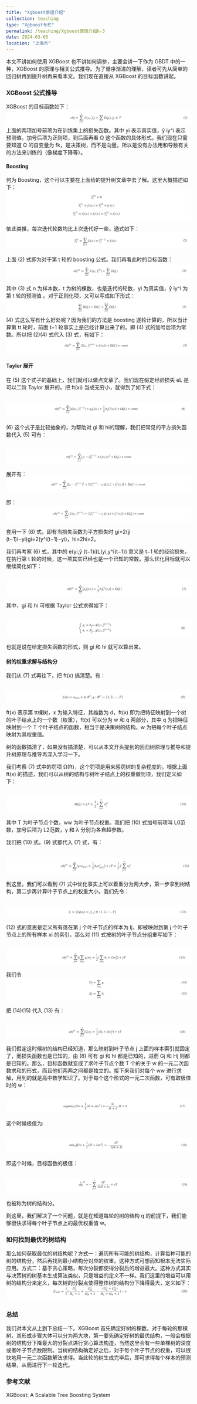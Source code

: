 ```yaml
---
title: "Xgboost原理介绍"
collection: teaching
type: "Xgboost专栏"
permalink: /teaching/Xgboost原理介绍k-3
date: 2024-03-05
location: "上海市"
---
```


本文不讲如何使用 XGBoost 也不讲如何调参，主要会讲一下作为 GBDT 中的一种，XGBoost 的原理与相关公式推导。为了循序渐进的理解，读者可先从简单的回归树再到提升树再来看本文。我们现在直接从 XGBoost 的目标函数讲起。

### XGBoost 公式推导

XGBoost 的目标函数如下：
<br/><img src="/images/xgb_d1.png">
上面的两项加号前项为在训练集上的损失函数。其中 yi 表示真实值，ŷ iy^i 表示预测值。加号后项为正则项，到后面再看 Ω 这个函数的具体形式。我们现在只需要知道 Ω 的自变量为 fk，是决策树，而不是向量，所以是没有办法用和导数有关的方法来训练的（像梯度下降等）。

#### Boosting
何为 Boosting，这个可以主要在上面给的提升树文章中去了解。这里大概描述如下：
<br/><img src="/images/xgb_d2.png">

依此类推，每次迭代轮数均比上次迭代好一些，通式如下：
<br/><img src="/images/xgb_d3.png">

上面 (2) 式即为对于第 t 轮的 boosting 公式。我们再看此时的目标函数：
<br/><img src="/images/xgb_d4.png">

其中 (3) 式 n 为样本数，t 为树的棵数，也是迭代的轮数，yi 为真实值，ŷ iy^i 为第 t 轮的预测值 。对于正则化项，又可以写成如下形式：
<br/><img src="/images/xgb_d5.png">
(4) 式这么写有什么好处呢？因为我们的方法是 boosting 逐轮计算的，所以当计算第 tt 轮时，前面 t−1 轮事实上是已经计算出来了的。即 (4) 式的加号后项为常数。所以把 (2)(4) 式代入 (3) 式，有如下：
<br/><img src="/images/xgb_d6.png">

#### Taylor 展开

在 (5) 这个式子的基础上，我们就可以做点文章了。我们现在假定经验损失 L 是可以二阶 Taylor 展开的。把 ft(xi) 当成无穷小，就得到了如下式：

<br/><img src="/images/xgb_d7.png">

(6) 这个式子是比较抽象的，为帮助对 gi 和 hi的理解，我们把常见的平方损失函数代入 (5) 可有：

<br/><img src="/images/xgb_d8.png">

展开有：
<br/><img src="/images/xgb_d9.png">


即：
<br/><img src="/images/xgb_d10.png">

套用一下 (6) 式，即有当损失函数为平方损失时 gi=2(ŷ (t−1)i−yi)gi=2(y^i(t−1)−yi)，hi=2hi=2。

我们再考察 (6) 式，其中的 (yi,ŷ (t−1)i)L(yi,y^i(t−1)) 意义是 t−1 轮的经验损失，在执行第 t 轮的时候，这一项其实已经也是一个已知的常数。那么优化目标就可以继续简化如下：

<br/><img src="/images/xgb_d11.png">

其中，gi 和 hi 可根据 Taylor 公式求得如下：

<br/><img src="/images/xgb_d12.png">

也就是说在给定损失函数的形式，则 gi 和 hi 就可以算出来。

#### 树的权重求解与结构分

我们从 (7) 式再往下，把 ft(x) 搞清楚。有：

<br/><img src="/images/xgb_d13.png">

ft(x) 表示第 tt棵树，x 为输入特征，其维数为 d，ft(x) 即为把特征映射到一个树的叶子结点上的一个数（权重），ft(x) 可以分为 w 和 q 两部分，其中 q 为把特征映射到一个 T 个叶子结点的函数，相当于是决策树的结构。w 为把每个叶子结点映射为其权重值。

树的函数搞清了，如果没有搞清楚，可以从本文开头提到的回归树原理与推导和提升树原理与推导再深入学习一下。

我们考察 (7) 式中的罚项 Ω(ft)，这个罚项是用来惩罚树的复杂程度的。根据上面 ft(x) 的描述，我们可以从树的结构与树叶子结点上的权重做罚项，我们定义如下：

<br/><img src="/images/xgb_d14.png">

其中 T 为叶子节点个数，ww 为叶子节点权重。我们把 (10) 式加号前项叫 L0范数，加号后项为 L2范数，γ 和 λ 分别为各自超参数。

我们把 (10) 式，(9) 式都代入 (7) 式，有：

<br/><img src="/images/xgb_d15.png">

到这里，我们可以看到 (7) 式中优化事实上可以着重分为两大步，第一步拿到树结构，第二步再计算叶子节点上的权重大小。我们先令：

<br/><img src="/images/xgb_d16.png">

(12) 式的意思是定义所有落在第 j 个叶子节点的样本为 Ij，即被映射到第 j 个叶子节点上的所有样本 xi 的索引。那么对 (11) 式按树的叶子节点分组重写如下：

<br/><img src="/images/xgb_d17.png">


我们令
<br/><img src="/images/xgb_d18.png">

把 (14)(15) 代入 (13) 有：

<br/><img src="/images/xgb_d19.png">

我们假定这时候树的结构已经知道，那么映射到叶子节点 j 上面的样本索引就固定了，而损失函数也是已知的，由 (8) 可有 gi 和 hi 都是已知的，进而 Gj 和 Hj 则都是已知的。那么，目标函数就变成了求叶子节点个数 T 个的关于 w 的一元二次函数求和的形式，而且他们两两之间都是独立的。接下来我们对每个 ww 进行求解，用到的就是高中数学知识了。对于每个这个形式的一元二次函数，可有取极值时的 w：

<br/><img src="/images/xgb_d20.png">

这个时候极值为:

<br/><img src="/images/xgb_d21.png">

即这个时候，目标函数的极值：

<br/><img src="/images/xgb_d22.png">

也被称为树的结构分。

到这里，我们解决了一个问题，就是在知道每轮的树的结构 q 的前提下，我们能够很快求得每个叶子节点上的最优权重值 w。

### 如何找到最优的树结构

那么如何获取最优的树结构呢？方式一：遍历所有可能的树结构，计算每种可能的树的结构分，然后再找到最小结构分对应的权重。这种方式可想而知根本无法实际应用。方式二：基于贪心策略，每次分裂都使得分裂后的增益最大。这种方式其实与决策树的树基本生成算法类似，只是增益的定义不一样。我们这里的增益可以用树的结构分来定义，每次树的分裂点使得整体树的结构分下降得最大，定义如下：
<br/><img src="/images/xgb_d23.png">


### 总结

我们对本文从上到下总结一下。XGBoost 首先确定好树的棵数。对于每轮的那棵树，其形成步骤大体可以分为两大块，第一要先确定好树的最优结构，一般会根据树的结构分下降最大的分裂点进行贪心算法构造，当然这里会有一些单棵树的深度或者叶子节点数限制。当树的结构确定好之后，对于每个叶子节点的权重，可以很快地用一元二次函数解法求得。当此轮的树生成完毕后，即可求得每个样本的预测结果，从而进行下一轮迭代。

### 参考文献

XGBoost: A Scalable Tree Boosting System












